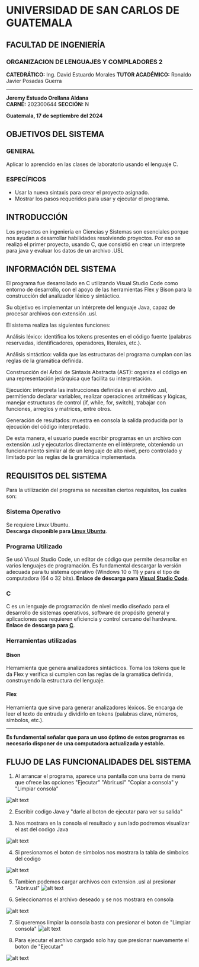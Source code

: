 # UNIVERSIDAD DE SAN CARLOS DE GUATEMALA  
## FACULTAD DE INGENIERÍA  
### ORGANIZACION DE LENGUAJES Y COMPILADORES 2   

**CATEDRÁTICO:** Ing. David Estuardo Morales 
**TUTOR ACADÉMICO:** Ronaldo Javier Posadas Guerra  

---

**Jeremy Estuado Orellana Aldana**  
**CARNÉ:** 202300644
**SECCIÓN:** N  

**Guatemala, 17 de septiembre del 2024**


## OBJETIVOS DEL SISTEMA

### GENERAL  
Aplicar lo aprendido en las clases de laboratorio usando el lenguaje C.

### ESPECÍFICOS  
- Usar la nueva sintaxis para crear el proyecto asignado.  
- Mostrar los pasos requeridos para usar y ejecutar el programa.

## INTRODUCCIÓN

Los proyectos en ingeniería en Ciencias y Sistemas son esenciales porque nos ayudan a desarrollar habilidades resolviendo proyectos. Por eso se realizó el primer proyecto, usando C, que consistió en crear un interprete para java y evaluar los datos de un archivo .USL

## INFORMACIÓN DEL SISTEMA

El programa fue desarrollado en C utilizando Visual Studio Code como entorno de desarrollo, con el apoyo de las herramientas Flex y Bison para la construcción del analizador léxico y sintáctico.

Su objetivo es implementar un intérprete del lenguaje Java, capaz de procesar archivos con extensión .usl.

El sistema realiza las siguientes funciones:

Análisis léxico: identifica los tokens presentes en el código fuente (palabras reservadas, identificadores, operadores, literales, etc.).

Análisis sintáctico: valida que las estructuras del programa cumplan con las reglas de la gramática definida.

Construcción del Árbol de Sintaxis Abstracta (AST): organiza el código en una representación jerárquica que facilita su interpretación.

Ejecución: interpreta las instrucciones definidas en el archivo .usl, permitiendo declarar variables, realizar operaciones aritméticas y lógicas, manejar estructuras de control (if, while, for, switch), trabajar con funciones, arreglos y matrices, entre otros.

Generación de resultados: muestra en consola la salida producida por la ejecución del código interpretado.

De esta manera, el usuario puede escribir programas en un archivo con extensión .usl y ejecutarlos directamente en el intérprete, obteniendo un funcionamiento similar al de un lenguaje de alto nivel, pero controlado y limitado por las reglas de la gramática implementada.

## REQUISITOS DEL SISTEMA

Para la utilización del programa se necesitan ciertos requisitos, los cuales son:

### Sistema Operativo  
Se requiere Linux Ubuntu.  
**Descarga disponible para [Linux Ubuntu](https://ubuntu.com/download)**.

### Programa Utilizado  
Se usó Visual Studio Code, un editor de código que permite desarrollar en varios lenguajes de programación. Es fundamental descargar la versión adecuada para tu sistema operativo (Windows 10 o 11) y para el tipo de computadora (64 o 32 bits).
**Enlace de descarga para [Visual Studio Code](https://code.visualstudio.com/Download)**.

### C  
C es un lenguaje de programación de nivel medio diseñado para el desarrollo de sistemas operativos, software de propósito general y aplicaciones que requieren eficiencia y control cercano del hardware. 
**Enlace de descarga para [C](https://visualstudio.microsoft.com/es/vs/features/cplusplus/)**.

### Herramientas utilizadas 
#### Bison

Herramienta que genera analizadores sintácticos. Toma los tokens que le da Flex y verifica si cumplen con las reglas de la gramática definida, construyendo la estructura del lenguaje.

#### Flex

Herramienta que sirve para generar analizadores léxicos. Se encarga de leer el texto de entrada y dividirlo en tokens (palabras clave, números, símbolos, etc.).

---

**Es fundamental señalar que para un uso óptimo de estos programas es necesario disponer de una computadora actualizada y estable.**


## FLUJO DE LAS FUNCIONALIDADES DEL SISTEMA

1. Al arrancar el programa, aparece una pantalla con una barra de menú que ofrece las opciones "Ejecutar" "Abrir.usl" "Copiar a consola" y "Limpiar consola" 

![alt text](image.png)

2. Escribir codigo Java y "darle al boton de ejecutar para ver su salida"


3.	Nos mostrara en la consola el resultado y aun lado podremos visualizar el ast del codigo Java

![alt text](image-1.png)

4.	Si presionamos el boton de simbolos nos mostrara la tabla de simbolos del codigo

![alt text](image-2.png)

5.	Tambien podemos cargar archivos con extension .usl al presionar "Abrir.usl"
![alt text](image-3.png)

6.	Seleccionamos el archivo deseado y se nos mostrara en consola

![alt text](image-4.png)

7.	Si queremos limpiar la consola basta con presionar el boton de "Limpiar consola"
![alt text](image-5.png)



8.	Para ejecutar el archivo cargado solo hay que presionar nuevamente el boton de "Ejecutar"

![alt text](image-6.png)